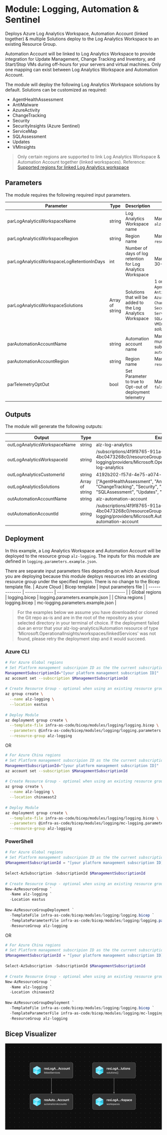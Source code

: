 # Module: Logging, Automation & Sentinel

Deploys Azure Log Analytics Workspace, Automation Account (linked together) & multiple Solutions deploy to the Log Analytics Workspace to an existing Resource Group.

Automation Account will be linked to Log Analytics Workspace to provide integration for Update Management, Change Tracking and Inventory, and Start/Stop VMs during off-hours for your servers and virtual machines.  Only one mapping can exist between Log Analytics Workspace and Automation Account.

The module will deploy the following Log Analytics Workspace solutions by default.  Solutions can be customized as required:

- AgentHealthAssessment
- AntiMalware
- AzureActivity
- ChangeTracking
- Security
- SecurityInsights (Azure Sentinel)
- ServiceMap
- SQLAssessment
- Updates
- VMInsights

 > Only certain regions are supported to link Log Analytics Workspace & Automation Account together (linked workspaces). Reference:  [Supported regions for linked Log Analytics workspace](https://docs.microsoft.com/azure/automation/how-to/region-mappings)

## Parameters

The module requires the following required input parameters.

| Parameter                                  | Type            | Description                                                 | Requirement                                                                                                                                                                                               | Example                                                                                                      |
| ------------------------------------------ | --------------- | ----------------------------------------------------------- | --------------------------------------------------------------------------------------------------------------------------------------------------------------------------------------------------------- | ------------------------------------------------------------------------------------------------------------ |
| parLogAnalyticsWorkspaceName               | string          | Log Analytics Workspace name                                | Mandatory input, default: `alz-log-analytics`                                                                                                                                                             | `alz-log-analytics`                                                                                          |
| parLogAnalyticsWorkspaceRegion             | string          | Region name                                                 | Mandatory input, default: `resourceGroup().location`                                                                                                                                                      | `eastus`                                                                                                     |
| parLogAnalyticsWorkspaceLogRetentionInDays | int             | Number of days of log retention for Log Analytics Workspace | Mandatory input between 30-730, default: `365`                                                                                                                                                            | `365`                                                                                                        |
| parLogAnalyticsWorkspaceSolutions          | Array of string | Solutions that will be added to the Log Analytics Workspace | 1 or more of `AgentHealthAssessment`, `AntiMalware`, `AzureActivity`, `ChangeTracking`, `Security`, `SecurityInsights`, `ServiceMap`, `SQLAssessment`, `Updates`, `VMInsights`, default:  *all solutions* | Empty: `[]`<br />1 Solution: `["SecurityInsights"]`<br />Many Solutions: `["SecurityInsights","VMInsights"]` |
| parAutomationAccountName                   | string          | Automation account name                                     | Mandatory input, name must be unique in the subscription, default: `alz-automation-account`                                                                                                               | `alz-automation-account`                                                                                     |
| parAutomationAccountRegion                 | string          | Region name                                                 | Mandatory input, default: `resourceGroup().location`                                                                                                                                                      | `eastus`                                                                                                     |
| parTelemetryOptOut                         | bool            | Set Parameter to true to Opt-out of deployment telemetry    | Mandatory input, default: `false`                                                                                                                                                                         | `false`                                                                                                      |

## Outputs

The module will generate the following outputs:

| Output                       | Type            | Example                                                                                                                                                            |
| ---------------------------- | --------------- | ------------------------------------------------------------------------------------------------------------------------------------------------------------------ |
| outLogAnalyticsWorkspaceName | string          | alz-log-analytics                                                                                                                                                  |
| outLogAnalyticsWorkspaceId   | string          | /subscriptions/4f9f8765-911a-4a6d-af60-4bc0473268c0/resourceGroups/alz-logging/providers/Microsoft.OperationalInsights/workspaces/alz-log-analytics                |
| outLogAnalyticsCustomerId    | string          | 4192b202-f57d-4e75-a074-d215aa2acb49                                                                                                                               |
| outLogAnalyticsSolutions     | Array of string | ["AgentHealthAssessment", "AntiMalware","AzureActivity", "ChangeTracking", "Security", "SecurityInsights", "ServiceMap", "SQLAssessment", "Updates", "VMInsights"] |
| outAutomationAccountName     | string          | alz-automation-account                                                                                                                                             |
| outAutomationAccountId       | string          | /subscriptions/4f9f8765-911a-4a6d-af60-4bc0473268c0/resourceGroups/alz-logging/providers/Microsoft.Automation/automationAccounts/alz-automation-account            |

## Deployment

In this example, a Log Analytics Workspace and Automation Account will be deployed to the resource group `alz-logging`.  The inputs for this module are defined in `logging.parameters.example.json`.

There are separate input parameters files depending on which Azure cloud you are deploying because this module deploys resources into an existing resource group under the specified region. There is no change to the Bicep template file.
| Azure Cloud    | Bicep template | Input parameters file              |
| -------------- | -------------- | ---------------------------------- |
| Global regions | logging.bicep  | logging.parameters.example.json    |
| China regions  | logging.bicep  | mc-logging.parameters.example.json |

> For the examples below we assume you have downloaded or cloned the Git repo as-is and are in the root of the repository as your selected directory in your terminal of choice.
> If the deployment failed due an error that your alz-log-analytics/Automation resource of type 'Microsoft.OperationalInsights/workspaces/linkedServices' was not found, please retry the deployment step and it would succeed.

### Azure CLI
```bash
# For Azure Global regions  
# Set Platform management subscripion ID as the the current subscription 
ManagementSubscriptionId="[your platform management subscription ID]"
az account set --subscription $ManagementSubscriptionId

# Create Resource Group - optional when using an existing resource group
az group create \
  --name alz-logging \
  --location eastus

# Deploy Module 
az deployment group create \
  --template-file infra-as-code/bicep/modules/logging/logging.bicep \
  --parameters @infra-as-code/bicep/modules/logging/logging.parameters.example.json \
  --resource-group alz-logging
```
OR
```bash
# For Azure China regions  
# Set Platform management subscripion ID as the the current subscription 
ManagementSubscriptionId="[your platform management subscription ID]"
az account set --subscription $ManagementSubscriptionId

# Create Resource Group - optional when using an existing resource group
az group create \
  --name alz-logging \
  --location chinaeast2

# Deploy Module 
az deployment group create \
  --template-file infra-as-code/bicep/modules/logging/logging.bicep \
  --parameters @infra-as-code/bicep/modules/logging/mc-logging.parameters.example.json \
  --resource-group alz-logging
```

### PowerShell

```powershell
# For Azure Global regions
# Set Platform management subscripion ID as the the current subscription 
$ManagementSubscriptionId = "[your platform management subscription ID]"

Select-AzSubscription -SubscriptionId $ManagementSubscriptionId

# Create Resource Group - optional when using an existing resource group
New-AzResourceGroup `
  -Name alz-logging `
  -Location eastus

New-AzResourceGroupDeployment `
  -TemplateFile infra-as-code/bicep/modules/logging/logging.bicep `
  -TemplateParameterFile infra-as-code/bicep/modules/logging/logging.parameters.example.json `
  -ResourceGroup alz-logging
```
OR
```powershell
# For Azure China regions
# Set Platform management subscripion ID as the the current subscription 
$ManagementSubscriptionId = "[your platform management subscription ID]"

Select-AzSubscription -SubscriptionId $ManagementSubscriptionId

# Create Resource Group - optional when using an existing resource group
New-AzResourceGroup `
  -Name alz-logging `
  -Location chinaeast2

New-AzResourceGroupDeployment `
  -TemplateFile infra-as-code/bicep/modules/logging/logging.bicep `
  -TemplateParameterFile infra-as-code/bicep/modules/logging/mc-logging.parameters.example.json `
  -ResourceGroup alz-logging
```

## Bicep Visualizer

![Bicep Visualizer](media/bicepVisualizer.png "Bicep Visualizer")
